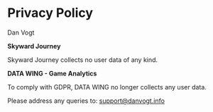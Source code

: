 # **Privacy Policy**

Dan Vogt

  

  

**Skyward Journey**

Skyward Journey collects no user data of any kind.

  

**DATA WING - Game Analytics**

To comply with GDPR, DATA WING no longer collects any user data.

  

  

Please address any queries to: support@danvogt.info

  

